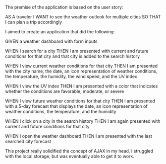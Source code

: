 

The premise of the application is based on the user story:

AS A traveler
I WANT to see the weather outlook for multiple cities
SO THAT I can plan a trip accordingly

I aimed to create an application that did the following:

GIVEN a weather dashboard with form inputs

WHEN I search for a city
THEN I am presented with current and future conditions for that city and that city is added to the search history

WHEN I view current weather conditions for that city
THEN I am presented with the city name, the date, an icon representation of weather conditions, the temperature, the humidity, the wind speed, and the UV index

WHEN I view the UV index
THEN I am presented with a color that indicates whether the conditions are favorable, moderate, or severe

WHEN I view future weather conditions for that city
THEN I am presented with a 5-day forecast that displays the date, an icon representation of weather conditions, the temperature, and the humidity

WHEN I click on a city in the search history
THEN I am again presented with current and future conditions for that city

WHEN I open the weather dashboard
THEN I am presented with the last searched city forecast

This project really solidified the concept of AJAX in my head. I struggled with the local storage, but was eventually able to get it to work. 


